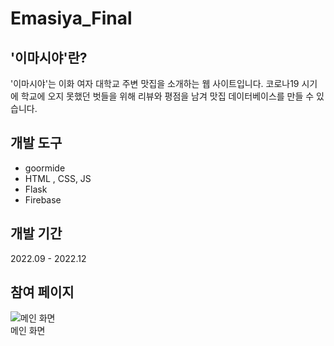 # Emasiya_Final


## '이마시야'란?
'이마시야'는 이화 여자 대학교 주변 맛집을 소개하는 웹 사이트입니다. 코로나19 시기에 학교에 오지 못했던 벗들을 위해 리뷰와 평점을 남겨 맛집 데이터베이스를 만들 수 있습니다.

## 개발 도구
- goormide
- HTML , CSS, JS
- Flask
- Firebase


## 개발 기간
2022.09 - 2022.12


## 참여 페이지

![메인 화면](https://github.com/HwangJaemin49/Emasiya_Final/assets/97292379/58ba7ae6-3901-4fec-9ecc-22e1c23031f3)<br>
메인 화면
